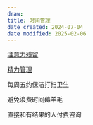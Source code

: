 ```yaml
---
draw:
title: 时间管理
date created: 2024-07-04
date modified: 2025-02-06
---
```


[注意力残留](注意力残留.md)

[精力管理](精力管理.md)

每周五约保洁打扫卫生

避免浪费时间薅羊毛

直接和有结果的人付费咨询
